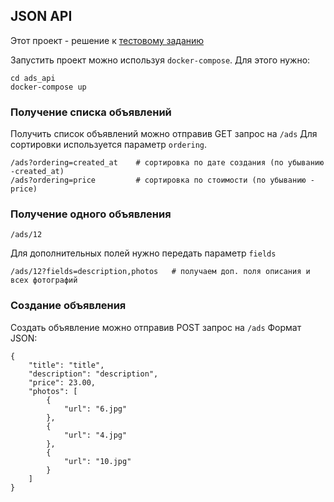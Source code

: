 ## JSON API
Этот проект - решение к [тестовому заданию](https://github.com/avito-tech/verticals/blob/master/trainee/backend.md)

Запустить проект можно используя `docker-compose`. Для этого нужно:
```
cd ads_api
docker-compose up
```

### Получение списка объявлений
Получить список объявлений можно отправив GET запрос на `/ads`
Для сортировки используется параметр `ordering`.
```
/ads?ordering=created_at    # сортировка по дате создания (по убыванию -created_at)
/ads?ordering=price         # сортировка по стоимости (по убыванию -price)
```

### Получение одного объявления
```
/ads/12
```
Для дополнительных полей нужно передать параметр `fields`
```
/ads/12?fields=description,photos   # получаем доп. поля описания и всех фотографий
```

### Создание объявления
Создать объявление можно отправив POST запрос на `/ads`
Формат JSON:
```
{
    "title": "title",
    "description": "description",
    "price": 23.00,
    "photos": [
		{    	
    		"url": "6.jpg"
		},
		{    	
    		"url": "4.jpg"
		},
		{    	
    		"url": "10.jpg"
		}
    ]
}
```
